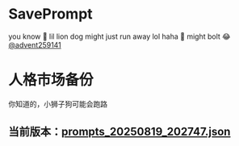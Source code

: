 # SavePrompt
you know 🫠 lil lion dog might just run away lol
haha 🐶 might bolt 😂 [@advent259141](https://github.com/advent259141)

# 人格市场备份
你知道的，小狮子狗可能会跑路

## 当前版本：[prompts_20250819_202747.json](https://github.com/Larch-C/SavePrompt/blob/main/prompts_20250819_202747.json)

